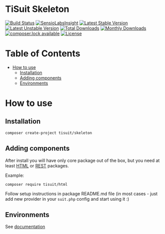 # TiSuit Skeleton

[![Build Status](https://travis-ci.org/TiSuit/skeleton.svg?branch=master)](https://travis-ci.org/TiSuit/skeleton) [![SensioLabsInsight](https://insight.sensiolabs.com/projects/4244583f-be05-49a6-b742-9ad21ce30499/mini.png)](https://insight.sensiolabs.com/projects/4244583f-be05-49a6-b742-9ad21ce30499) [![Latest Stable Version](https://poser.pugx.org/tisuit/skeleton/version)](https://packagist.org/packages/tisuit/skeleton) [![Latest Unstable Version](https://poser.pugx.org/tisuit/skeleton/v/unstable)](//packagist.org/packages/tisuit/skeleton) [![Total Downloads](https://poser.pugx.org/tisuit/skeleton/downloads)](https://packagist.org/packages/tisuit/skeleton) [![Monthly Downloads](https://poser.pugx.org/tisuit/skeleton/d/monthly)](https://packagist.org/packages/tisuit/skeleton) [![composer.lock available](https://poser.pugx.org/tisuit/skeleton/composerlock)](https://packagist.org/packages/tisuit/skeleton) [![License](https://poser.pugx.org/tisuit/skeleton/license)](https://packagist.org/packages/tisuit/skeleton)

# Table of Contents


<!-- vim-markdown-toc GFM -->

+ [How to use](#how-to-use)
    * [Installation](#installation)
    * [Adding components](#adding-components)
    * [Environments](#environments)

<!-- vim-markdown-toc -->

# How to use

## Installation

```bash
composer create-project tisuit/skeleton
```

## Adding components

After install you will have only core package out of the box, but you need at least [HTML](https://github.com/tisuit/html) or [REST](https://github.com/tisuit/rest) packages.

Example:

```bash
composer require tisuit/html
```

Follow setup instructions in package README.md file (in most cases - just add new provider in your `suit.php` config and start using it :)

## Environments

See [documentation](app/env/README.md)
